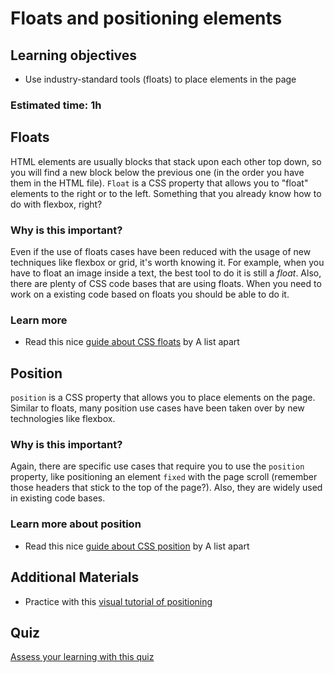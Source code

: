 # Floats and positioning elements

## Learning objectives

- Use industry-standard tools (floats) to place elements in the page

### Estimated time: 1h

## Floats

HTML elements are usually blocks that stack upon each other top down, so you will find a new block below the previous one (in the order you have them in the HTML file). `Float` is a CSS property that allows you to "float" elements to the right or to the left. Something that you already know how to do with flexbox, right?

### Why is this important?
Even if the use of floats cases have been reduced with the usage of new techniques like flexbox or grid, it's worth knowing it. For example, when you have to float an image inside a text, the best tool to do it is still a *float*. 
Also, there are plenty of CSS code bases that are using floats. When you need to work on a existing code based on floats you should be able to do it.

### Learn more

- Read this nice [guide about CSS floats](https://alistapart.com/article/css-floats-101/) by A list apart


## Position

`position` is a CSS property that allows you to place elements on the page. Similar to floats, many position use cases have been taken over by new technologies like flexbox.

### Why is this important?

Again, there are specific use cases that require you to use the `position` property, like positioning an element `fixed` with the page scroll (remember those headers that stick to the top of the page?). Also, they are widely used in existing code bases.

### Learn more about position

- Read this nice [guide about CSS position](https://alistapart.com/article/css-positioning-101/) by A list apart

## Additional Materials

- Practice with this [visual tutorial of positioning](http://www.barelyfitz.com/screencast/html-training/css/positioning/)

## Quiz

[Assess your learning with this quiz](https://docs.google.com/forms/d/e/1FAIpQLSfpbzkXZymwals6acIdqrGpazaNU58XuoPcqRZxWRXykT80Eg/viewform)
